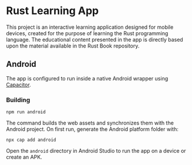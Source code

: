 # Rust Learning App

This project is an interactive learning application designed for mobile devices, created for the purpose of learning the Rust programming language. The educational content presented in the app is directly based upon the material available in the Rust Book repository.

## Android

The app is configured to run inside a native Android wrapper using [Capacitor](https://capacitorjs.com/).

### Building

```
npm run android
```

The command builds the web assets and synchronizes them with the Android project. On first run, generate the Android platform folder with:

```
npx cap add android
```

Open the `android` directory in Android Studio to run the app on a device or create an APK.
